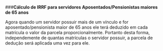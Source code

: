 ###**Cálculo de IRRF para servidores Aposentados/Pensionistas maiores de 65 anos**

Agora quando um servidor possuir mais de um vínculo e for aposentado/pensionista maior de 65 anos ele terá deduzido em cada matrícula o valor da parcela proporcionalmente. Portanto desta forma, independemente de quantas matrículas o servidor possuir, a parcela de dedução será aplicada uma vez para ele.

